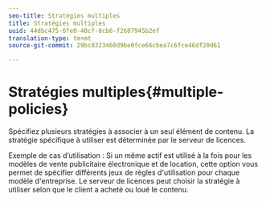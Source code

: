 ```yaml
---
seo-title: Stratégies multiples
title: Stratégies multiples
uuid: 44dbc475-6fe0-40cf-8cb6-f2607945b2ef
translation-type: tm+mt
source-git-commit: 29bc8323460d9be0fce66cbea7c6fce46df20d61

---
```



# Stratégies multiples{#multiple-policies}

Spécifiez plusieurs stratégies à associer à un seul élément de contenu. La stratégie spécifique à utiliser est déterminée par le serveur de licences.

Exemple de cas d’utilisation : Si un même actif est utilisé à la fois pour les modèles de vente publicitaire électronique et de location, cette option vous permet de spécifier différents jeux de règles d&#39;utilisation pour chaque modèle d&#39;entreprise. Le serveur de licences peut choisir la stratégie à utiliser selon que le client a acheté ou loué le contenu.
